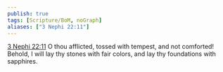 ```yaml
---
publish: true
tags: [Scripture/BoM, noGraph]
aliases: ["3 Nephi 22:11"]
---
```

[3 Nephi 22:11](https://churchofjesuschrist.org/study/scriptures/bofm/3-ne/22?lang=eng&id=p11#p11) O thou afflicted, tossed with tempest, and not comforted! Behold, I will lay thy stones with fair colors, and lay thy foundations with sapphires.
